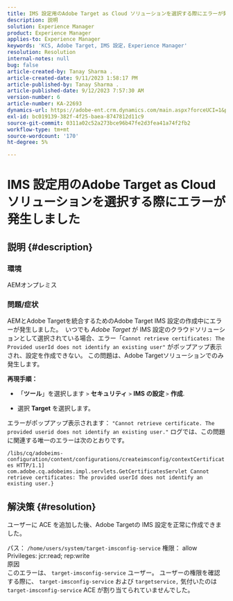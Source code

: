 ```yaml
---
title: IMS 設定用のAdobe Target as Cloud ソリューションを選択する際にエラーが発生しました
description: 説明
solution: Experience Manager
product: Experience Manager
applies-to: Experience Manager
keywords: 'KCS, Adobe Target, IMS 設定，Experience Manager'
resolution: Resolution
internal-notes: null
bug: false
article-created-by: Tanay Sharma .
article-created-date: 9/11/2023 1:58:17 PM
article-published-by: Tanay Sharma .
article-published-date: 9/12/2023 7:57:30 AM
version-number: 6
article-number: KA-22693
dynamics-url: https://adobe-ent.crm.dynamics.com/main.aspx?forceUCI=1&pagetype=entityrecord&etn=knowledgearticle&id=c21b8b3d-ab50-ee11-be6f-6045bd006295
exl-id: bc019139-382f-4f25-baea-8747812d11c9
source-git-commit: 0311a02c52a273bce96b47fe2d3fea41a74f2fb2
workflow-type: tm+mt
source-wordcount: '170'
ht-degree: 5%

---
```


# IMS 設定用のAdobe Target as Cloud ソリューションを選択する際にエラーが発生しました

## 説明 {#description}


### 環境

AEMオンプレミス

### 問題/症状

AEMとAdobe Targetを統合するためのAdobe Target IMS 設定の作成中にエラーが発生しました。  いつでも *Adobe Target* が IMS 設定のクラウドソリューションとして選択されている場合、エラー「`Cannot retrieve certificates: The Provided userId does not identify an existing user"` がポップアップ表示され、設定を作成できない。 この問題は、Adobe Targetソリューションでのみ発生します。



<b>再現手順：</b>

- 「<b>ツール</b>」を選択します `>`  <b>セキュリティ</b> `>`  <b>IMS の設定 </b>`>`  <b>作成</b>.


- 選択 <b>Target</b> を選択します。


エラーがポップアップ表示されます： `"Cannot retrieve certificate. The provided userid does not identify an existing user."` ログでは、この問題に関連する唯一のエラーは次のとおりです。

`/libs/cq/adobeims-configuration/content/configurations/createimsconfig/contextCertificates HTTP/1.1]  com.adobe.cq.adobeims.impl.servlets.GetCertificatesServlet Cannot retrieve certificates: The provided userId does not identify an existing user.}`


## 解決策 {#resolution}


ユーザーに ACE を追加した後、Adobe Targetの IMS 設定を正常に作成できました。

パス： `/home/users/system/target-imsconfig-service` 権限： allow Privileges: jcr:read; rep:write
<br>原因<br>
このエラーは、 `target-imsconfig-service` ユーザー。 ユーザーの権限を確認する際に、 `target-imsconfig-service` および `targetservice,` 気付いたのは `target-imsconfig-service` ACE が割り当てられていませんでした。
